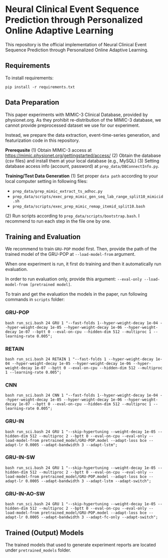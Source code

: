 # Neural Clinical Event Sequence Prediction through Personalized Online Adaptive Learning

This repository is the official implementation of Neural Clinical Event Sequence Prediction through Personalized Online Adaptive Learning. 


## Requirements

To install requirements:

```setup
pip install -r requirements.txt
```

## Data Preparation
This paper experiments with MIMIC-3 Clinical Database, provided by physionet.org. 
As they prohibit re-distribution of the MIMIC-3 database, we cannot provide preprocessed dataset we use for our experiment.

Instead, we prepare the data extraction, event-time-series generation, and featurization code in this repository.

**Prerequsite**
(1) Obtain MIMIC-3 access at https://mimic.physionet.org/gettingstarted/access/
(2) Obtain the database (csv files) and install them at your local database (e.g., MySQL)
(3) Setting database access info (account, password) at `prep_data/DBConnectInfo.py`.

**Training/Test Data Generation**
(1) Set proper `data path` according to your local computer setting in following files:
* `prep_data/prep_mimic_extract_ts_adhoc.py`
* `prep_data/scripts/exec_prep_mimic_gen_seq_lab_range_split10_mimicid.sh`
* `prep_data/scripts/exec_prep_mimic_remap_itemid_split10.bash`

(2) Run scripts according to `prep_data/scripts/bootstrap.bash`. I recommend to run each step in the file one by one.


## Training and Evaluation

We recommend to train `GRU-POP` model first. Then, provide the path of the trained model of the GRU-POP at `--load-model-from` argument.

When one experiment is run, it first do training and then it automatically run evaluation.

In order to run evaluation only, provide this argument: `--eval-only --load-model-from [pretrained model]`.


To train and get the evaluation the models in the paper, run following commands in `scripts` folder:

### GRU-POP
```
bash run_sci.bash 24 GRU 1 "--fast-folds 1--hyper-weight-decay 1e-04 --hyper-weight-decay 1e-05 --hyper-weight-decay 1e-06 --hyper-weight-decay 1e-07 --bptt 0 --eval-on-cpu --hidden-dim 512 --multiproc 1 --learning-rate 0.005";
```   

### RETAIN
```
bash run_sci.bash 24 RETAIN 1 "--fast-folds 1 --hyper-weight-decay 1e-04 --hyper-weight-decay 1e-05 --hyper-weight-decay 1e-06 --hyper-weight-decay 1e-07 --bptt 0 --eval-on-cpu --hidden-dim 512 --multiproc 1 --learning-rate 0.005";
```  

### CNN
```
bash run_sci.bash 24 CNN 1 "--fast-folds 1--hyper-weight-decay 1e-04 --hyper-weight-decay 1e-05 --hyper-weight-decay 1e-06 --hyper-weight-decay 1e-07 --bptt 0 --eval-on-cpu --hidden-dim 512 --multiproc 1 --learning-rate 0.005";
```  

### GRU-IN 
```
bash run_sci.bash 24 GRU 1 "--skip-hypertuning --weight-decay 1e-05 --hidden-dim 512 --multiproc 2 --bptt 0 --eval-on-cpu --eval-only --load-model-from pretrained_model/GRU-POP.model --adapt-loss bce --adapt-lr 0.0005 --adapt-bandwidth 3 --adapt-lstm";
``` 

### GRU-IN-SW 
```
bash run_sci.bash 24 GRU 1 "--skip-hypertuning --weight-decay 1e-05 --hidden-dim 512 --multiproc 2 --bptt 0 --eval-on-cpu --eval-only --load-model-from pretrained_model/GRU-POP.model --adapt-loss bce --adapt-lr 0.0005 --adapt-bandwidth 3 --adapt-lstm --adapt-switch";
``` 

### GRU-IN-AO-SW 
```
bash run_sci.bash 24 GRU 1 "--skip-hypertuning --weight-decay 1e-05 --hidden-dim 512 --multiproc 2 --bptt 0 --eval-on-cpu --eval-only --load-model-from pretrained_model/GRU-POP.model --adapt-loss bce --adapt-lr 0.0005 --adapt-bandwidth 3 --adapt-fc-only --adapt-switch";
``` 



## Trained (Output) Models

The trained models that used to generate experiment reports are located under `pretrained_models` folder.
